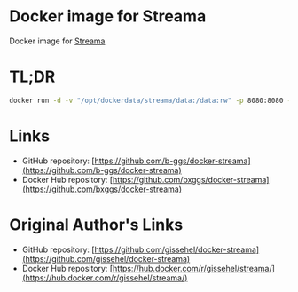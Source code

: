 # Docker image for Streama

Docker image for [Streama](https://github.com/dularion/streama)

# TL;DR

```bash
docker run -d -v "/opt/dockerdata/streama/data:/data:rw" -p 8080:8080 --name "streama" bxggs/docker-streama
```

# Links

* GitHub repository: [https://github.com/b-ggs/docker-streama](https://github.com/b-ggs/docker-streama)
* Docker Hub repository: [https://github.com/bxggs/docker-streama](https://github.com/bxggs/docker-streama)

# Original Author's Links

* GitHub repository: [https://github.com/gissehel/docker-streama](https://github.com/gissehel/docker-streama)
* Docker Hub repository: [https://hub.docker.com/r/gissehel/streama/](https://hub.docker.com/r/gissehel/streama/)
